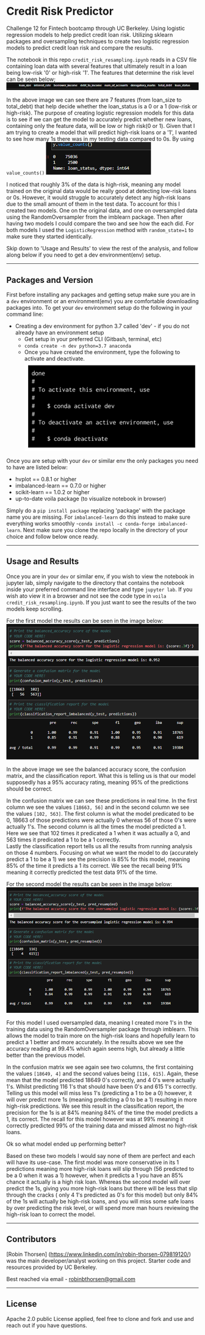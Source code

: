 # Credit Risk Predictor
Challenge 12 for Fintech bootcamp through UC Berkeley. Using logistic regression models to help predict credit loan risk. Utilizing sklearn packages and oversampling techniques to create two logistic regression models to predict credit loan risk and compare the results.

The notebook in this repo `credit_risk_resampling.ipynb` reads in a CSV file containing loan data with several features that ultimately result in a loan being low-risk '0' or high-risk '1'. The features that determine the risk level can be seen below;
![columns headers](./Images/headers.png)

In the above image we can see there are 7 features (from loan_size to total_debt) that help decide whether the loan_status is a 0 or a 1 (low-risk or high-risk). The purpose of creating logistic regression models for this data is to see if we can get the model to accurately predict whether new loans, containing only the feature data, will be low or high risk(0 or 1). Given that I am trying to create a model that will predict high-risk loans or a '1', I wanted to see how many 1s there was in my testing data compared to 0s. 
By using `value_counts()`
![value_counts](./Images/valuecounts.png)

I noticed that roughly 3% of the data is high-risk, meaning any model trained on the original data would be really good at detecting low-risk loans or 0s. However, it would struggle to accurately detect any high-risk loans due to the small amount of them in the test data. To account for this I created two models. One on the original data, and one on oversampled data using the RandomOversampler from the imblearn package. Then after having two models I could compare the two and see how the each did. For both models I used the `LogisticRegression` method with `random_state=1` to make sure they started identically. 

Skip down to 'Usage and Results' to view the rest of the analysis, and follow along below if you need to get a dev environment(env) setup.

---
## Packages and Version

First before installing any packages and getting setup make sure you are in a `dev` environment or an environment(env) you are comfortable downloading packages into. 
To get your `dev` environment setup do the following in your command line:

- Creating a dev environment for python 3.7 called 'dev' - if you do not already have an environment setup 
    - Get setup in your preferred CLI (Gitbash, terminal, etc)
    - `conda create -n dev python=3.7 anaconda`
    - Once you have created the environment, type the following to activate and deactivate.
![conda activate/deactivate](./Images/anaconda_dev_env.png)

Once you are setup with your `dev` or similar env the only packages you need to have are listed below:

- hvplot == 0.8.1 or higher
- imbalanced-learn == 0.7.0 or higher
- scikit-learn == 1.0.2 or higher
- up-to-date voila package (to visualize notebook in browser)

Simply do a `pip install package` replacing 'package' with the package name you are missing. For `imbalanced-learn` do this instead to make sure everything works smoothly -`conda install -c conda-forge imbalanced-learn`. 
Next make sure you clone the repo locally in the directory of your choice and follow below once ready.


---
## Usage and Results

Once you are in your `dev` or similar env, if you wish to view the notebook in jupyter lab, simply navigate to the directory that contains the notebook inside your preferred command line interface and type `jupyter lab`. If you wish ato view it in a browser and not see the code type in `voila credit_risk_resampling.ipynb`. If you just want to see the results of the two models keep scrolling.

For the first model the results can be seen in the image below:
![LR model 1](./Images/LRmodel.png)

In the above image we see the balanced accuracy score, the confusion matrix, and the classification report. What this is telling us is that our model supposedly has a 95% accuracy rating, meaning 95% of the predictions should be correct. 

In the confusion matrix we can see these predictions in real time. In the first column we see the values `[18663, 56]` and in the second column we see the values `[102, 563]`. The first column is what the model predicated to be 0, 18663 of those predictions were actually 0 whereas 56 of those 0's were actually 1's. The second column is all the times the model predicted a 1. Here we see that 102 times it predicated a 1 when it was actually a 0, and 563 times it predicated a 1 to be a 1 correctly.  
Lastly the classification report tells us all the results from running analysis on those 4 numbers. Focusing on what we want the model to do (accurately predict a 1 to be a 1) we see the precision is 85% for this model, meaning 85% of the time it predicts a 1 its correct. We see the recall being 91% meaning it correctly predicted the test data 91% of the time. 

For the second model the results can be seen in the image below:
![LR model 2](./Images/OLR.png)

For this model I used oversampled data, meaning I created more 1's in the training data using the RandomOversampler package through imblearn. This allows the model to train more on the high-risk loans and hopefully learn to predict a 1 better and more accurately. In the results above we see the accuracy reading at 99.4% which again seems high, but already a little better than the previous model. 

In the confusion matrix we see again see two columns, the first containing the values `[18649, 4]` and the second values being `[116, 615]`. Again, these mean that the model predicted 18649 0's correctly, and 4 0's were actually 1's. Whilst predicting 116 1's that should have been 0's and 615 1's correctly. Telling us this model will miss less 1's (predicting a 1 to be a 0) however, it will over predict more 1s (meaning predicting a 0 to be a 1) resulting in more high-risk predictions. We see this result in the classification report, the precision for the 1s is at 84% meaning 84% of the time the model predicts a 1, its correct. The recall for this model however was at 99% meaning it correctly predicted 99% of the training data and missed almost no high-risk loans. 

Ok so what model ended up performing better? 

Based on these two models I would say none of them are perfect and each will have its use-case. The first model was more conservative in its 1 predictions meaning more high-risk loans will slip through (56 predicted to be a 0 when it was a 1) however, when it predicts a 1 you have an 85% chance it actually is a high risk loan. Whereas the second model will over predict the 1s, giving you more high-risk loans but there will be less that slip through the cracks ( only 4 1's predicted as 0's for this model) but only 84% of the 1s will actually be high-risk loans, and you will miss some safe loans by over predicting the risk level, or will spend more man hours reviewing the high-risk loan to correct the model. 




---
## Contributors

[Robin Thorsen] (https://www.linkedin.com/in/robin-thorsen-079819120/) was the main developer/analyst working on this project. Starter code and resources provided by UC Berkeley.

Best reached via email - robinbthorsen@gmail.com

---

## License

Apache 2.0 public License applied, feel free to clone and fork and use and reach out if you have questions. 

